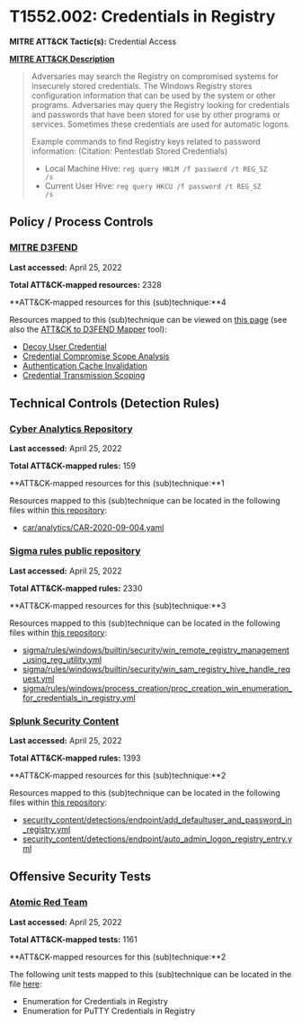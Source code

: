 # T1552.002: Credentials in Registry
**MITRE ATT&CK Tactic(s):** Credential Access

**[MITRE ATT&CK Description](https://attack.mitre.org/techniques/T1552/002)**
<blockquote>Adversaries may search the Registry on compromised systems for insecurely stored credentials. The Windows Registry stores configuration information that can be used by the system or other programs. Adversaries may query the Registry looking for credentials and passwords that have been stored for use by other programs or services. Sometimes these credentials are used for automatic logons.

Example commands to find Registry keys related to password information: (Citation: Pentestlab Stored Credentials)

* Local Machine Hive: <code>reg query HKLM /f password /t REG_SZ /s</code>
* Current User Hive: <code>reg query HKCU /f password /t REG_SZ /s</code></blockquote>
## Policy / Process Controls
### [MITRE D3FEND](https://d3fend.mitre.org/)
**Last accessed:** April 25, 2022

**Total ATT&CK-mapped resources:** 2328

**ATT&CK-mapped resources for this (sub)technique:**4

Resources mapped to this (sub)technique can be viewed on [this page](https://d3fend.mitre.org/) (see also the [ATT&CK to D3FEND Mapper](https://d3fend.mitre.org/tools/attack-mapper) tool):

* [Decoy User Credential](https://d3fend.mitre.org/techniques/d3f:DecoyUserCredential)
* [Credential Compromise Scope Analysis](https://d3fend.mitre.org/techniques/d3f:CredentialCompromiseScopeAnalysis)
* [Authentication Cache Invalidation](https://d3fend.mitre.org/techniques/d3f:AuthenticationCacheInvalidation)
* [Credential Transmission Scoping](https://d3fend.mitre.org/techniques/d3f:CredentialTransmissionScoping)

## Technical Controls (Detection Rules)
### [Cyber Analytics Repository](https://car.mitre.org)
**Last accessed:** April 25, 2022

**Total ATT&CK-mapped rules:** 159

**ATT&CK-mapped resources for this (sub)technique:**1

Resources mapped to this (sub)technique can be located in the following files within [this repository](https://github.com/mitre-attack/car/blob/master/analytics):

* [car/analytics/CAR-2020-09-004.yaml](https://github.com/mitre-attack/car/blob/master/analytics/CAR-2020-09-004.yaml)

### [Sigma rules public repository](https://github.com/SigmaHQ/sigma)
**Last accessed:** April 25, 2022

**Total ATT&CK-mapped rules:** 2330

**ATT&CK-mapped resources for this (sub)technique:**3

Resources mapped to this (sub)technique can be located in the following files within [this repository](https://github.com/SigmaHQ/sigma/tree/master/rules):

* [sigma/rules/windows/builtin/security/win_remote_registry_management_using_reg_utility.yml](https://github.com/SigmaHQ/sigma/blob/master/rules/windows/builtin/security/win_remote_registry_management_using_reg_utility.yml)
* [sigma/rules/windows/builtin/security/win_sam_registry_hive_handle_request.yml](https://github.com/SigmaHQ/sigma/blob/master/rules/windows/builtin/security/win_sam_registry_hive_handle_request.yml)
* [sigma/rules/windows/process_creation/proc_creation_win_enumeration_for_credentials_in_registry.yml](https://github.com/SigmaHQ/sigma/blob/master/rules/windows/process_creation/proc_creation_win_enumeration_for_credentials_in_registry.yml)

### [Splunk Security Content](https://github.com/splunk/security_content)
**Last accessed:** April 25, 2022

**Total ATT&CK-mapped rules:** 1393

**ATT&CK-mapped resources for this (sub)technique:**2

Resources mapped to this (sub)technique can be located in the following files within [this repository](https://github.com/splunk/security_content/tree/develop/detections):

* [security_content/detections/endpoint/add_defaultuser_and_password_in_registry.yml](https://github.com/splunk/security_content/blob/develop/detections/endpoint/add_defaultuser_and_password_in_registry.yml)
* [security_content/detections/endpoint/auto_admin_logon_registry_entry.yml](https://github.com/splunk/security_content/blob/develop/detections/endpoint/auto_admin_logon_registry_entry.yml)


## Offensive Security Tests
### [Atomic Red Team](https://github.com/redcanaryco/atomic-red-team)
**Last accessed:** April 25, 2022

**Total ATT&CK-mapped tests:** 1161

**ATT&CK-mapped resources for this (sub)technique:**2

The following unit tests mapped to this (sub)technique can be located in the file [here](https://github.com/redcanaryco/atomic-red-team/tree/master/atomics/T1552.002/T1552.002.yaml):

* Enumeration for Credentials in Registry
* Enumeration for PuTTY Credentials in Registry

